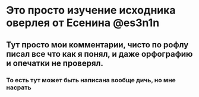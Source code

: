 # Это просто изучение исходника оверлея от Есенина @es3n1n
## Тут просто мои комментарии, чисто по рофлу писал все что как я понял, и даже орфографию и опечатки не проверял.
### То есть тут может быть написана вообще дичь, но мне насрать